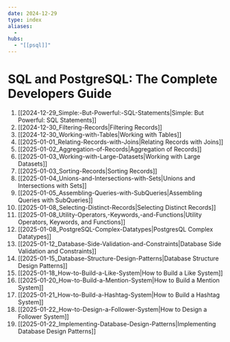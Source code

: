 ```yaml
---
date: 2024-12-29
type: index
aliases:
  -
hubs:
  - "[[psql]]"
---
```


# SQL and PostgreSQL: The Complete Developers Guide

1. [[2024-12-29_Simple:-But-Powerful:-SQL-Statements|Simple: But Powerful: SQL Statements]]
2. [[2024-12-30_Filtering-Records|Filtering Records]]
3. [[2024-12-30_Working-with-Tables|Working with Tables]]
4. [[2025-01-01_Relating-Records-with-Joins|Relating Records with Joins]]
5. [[2025-01-02_Aggregation-of-Records|Aggregation of Records]]
6. [[2025-01-03_Working-with-Large-Datasets|Working with Large Datasets]]
7. [[2025-01-03_Sorting-Records|Sorting Records]]
8. [[2025-01-04_Unions-and-Intersections-with-Sets|Unions and Intersections with Sets]]
9. [[2025-01-05_Assembling-Queries-with-SubQueries|Assembling Queries with SubQueries]]
10. [[2025-01-08_Selecting-Distinct-Records|Selecting Distinct Records]]
11. [[2025-01-08_Utility-Operators,-Keywords,-and-Functions|Utility Operators, Keywords, and Functions]]
12. [[2025-01-08_PostgreSQL-Complex-Datatypes|PostgresQL Complex Datatypes]]
14. [[2025-01-12_Database-Side-Validation-and-Constraints|Database Side Validation and Constraints]]
15. [[2025-01-15_Database-Structure-Design-Patterns|Database Structure Design Patterns]]
16. [[2025-01-18_How-to-Build-a-Like-System|How to Build a Like System]]
17. [[2025-01-20_How-to-Build-a-Mention-System|How to Build a Mention System]]
18. [[2025-01-21_How-to-Build-a-Hashtag-System|How to Build a Hashtag System]]
19. [[2025-01-22_How-to-Design-a-Follower-System|How to Design a Follower System]]
20. [[2025-01-22_Implementing-Database-Design-Patterns|Implementing Database Design Patterns]]
